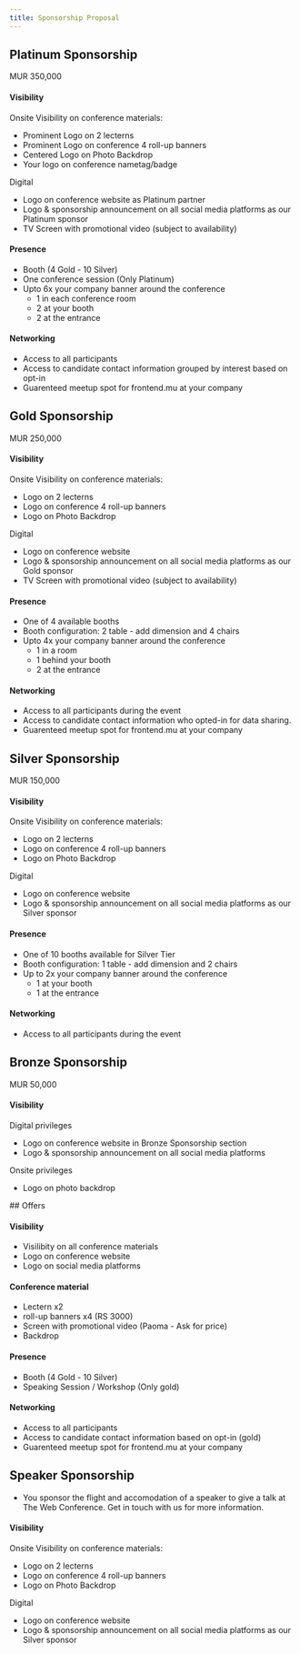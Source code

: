 ```yaml
---
title: Sponsorship Proposal
---
```


## Platinum Sponsorship

<div class="font-bold text-xl bg-gray-200 p-4 rounded-full border-gray-100 text-gray-500 border-2 w-fit">
MUR 350,000
</div>

#### Visibility 

Onsite
Visibility on conference materials:
- Prominent Logo on 2 lecterns
- Prominent Logo on conference 4 roll-up banners
- Centered Logo on Photo Backdrop
- Your logo on conference nametag/badge

Digital
- Logo on conference website as Platinum partner
- Logo & sponsorship announcement on all social media platforms as our Platinum sponsor
- TV Screen with promotional video (subject to availability)

#### Presence
- Booth (4 Gold - 10 Silver)
- One conference session (Only Platinum)
- Upto 6x your company banner around the conference
    - 1 in each conference room
    - 2 at your booth
    - 2 at the entrance

#### Networking
- Access to all participants
- Access to candidate contact information grouped by interest based on opt-in
- Guarenteed meetup spot for frontend.mu at your company

## Gold Sponsorship
<div class="font-bold text-xl bg-amber-200 p-4 rounded-full border-amber-100 text-amber-500 border-2 w-fit">
MUR 250,000
</div>

#### Visibility 

Onsite
Visibility on conference materials:
- Logo on 2 lecterns
- Logo on conference 4 roll-up banners
- Logo on Photo Backdrop

Digital
- Logo on conference website
- Logo & sponsorship announcement on all social media platforms as our Gold sponsor
- TV Screen with promotional video (subject to availability)

#### Presence
- One of 4 available booths
- Booth configuration: 2 table - add dimension and 4 chairs
- Upto 4x your company banner around the conference
    - 1 in a room
    - 1 behind your booth
    - 2 at the entrance

#### Networking
- Access to all participants during the event
- Access to candidate contact information who opted-in for data sharing.
- Guarenteed meetup spot for frontend.mu at your company


## Silver Sponsorship
<div class="font-bold text-xl bg-stone-200 p-4 rounded-full border-stone-50 text-stone-800 border-2 w-fit">
MUR 150,000
</div>

#### Visibility 
Onsite 
Visibility on conference materials:
- Logo on 2 lecterns
- Logo on conference 4 roll-up banners
- Logo on Photo Backdrop

Digital
- Logo on conference website
- Logo & sponsorship announcement on all social media platforms as our Silver sponsor

#### Presence
- One of 10 booths available for Silver Tier
- Booth configuration: 1 table - add dimension  and 2 chairs
- Up to 2x your company banner around the conference
    - 1 at your booth
    - 1 at the entrance

#### Networking
- Access to all participants during the event

## Bronze Sponsorship

<div class="font-bold text-xl bg-orange-200 p-4 rounded-full border-orange-100 text-orange-800 border-2 w-fit">
MUR 50,000
</div>

#### Visibility

Digital privileges
- Logo on conference website in Bronze Sponsorship section
- Logo & sponsorship announcement on all social media platforms 

Onsite privileges
- Logo on photo backdrop


<div class="hidden">
## Offers

#### Visibility 
- Visilibity on all conference materials
- Logo on conference website
- Logo on social media platforms

#### Conference material
- Lectern x2
- roll-up banners x4 (RS 3000)
- Screen with promotional video (Paoma - Ask for price)
- Backdrop



#### Presence
- Booth (4 Gold - 10 Silver)
- Speaking Session / Workshop (Only gold)

#### Networking
- Access to all participants
- Access to candidate contact information based on opt-in (gold)
- Guarenteed meetup spot for frontend.mu at your company
</div>

## Speaker Sponsorship

- You sponsor the flight and accomodation of a speaker to give a talk at The Web Conference. Get in touch with us for more information.

#### Visibility 
Onsite 
Visibility on conference materials:
- Logo on 2 lecterns
- Logo on conference 4 roll-up banners
- Logo on Photo Backdrop

Digital
- Logo on conference website
- Logo & sponsorship announcement on all social media platforms as our Silver sponsor
